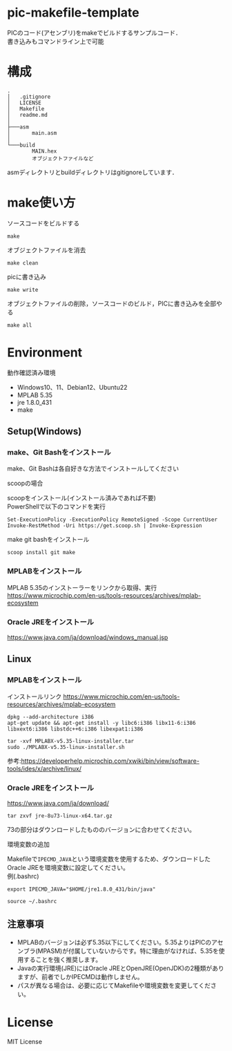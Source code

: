 # pic-makefile-template
PICのコード(アセンブリ)をmakeでビルドするサンプルコード．  
書き込みもコマンドライン上で可能  

# 構成
```
.
│   .gitignore
│   LICENSE
│   Makefile
│   readme.md
│
├───asm
│       main.asm
│
└───build
        MAIN.hex
        オブジェクトファイルなど
```
asmディレクトリとbuildディレクトリはgitignoreしています．

# make使い方

ソースコードをビルドする  
```
make
```

オブジェクトファイルを消去  
```
make clean
```

picに書き込み  
```
make write
```

オブジェクトファイルの削除，ソースコードのビルド，PICに書き込みを全部やる  
```
make all
```

# Environment
動作確認済み環境
- Windows10、11、Debian12、Ubuntu22
- MPLAB 5.35
- jre 1.8.0_431
- make

## Setup(Windows)
### make、Git Bashをインストール
make、Git Bashは各自好きな方法でインストールしてください  

scoopの場合

scoopをインストール(インストール済みであれば不要)  
PowerShellで以下のコマンドを実行
```
Set-ExecutionPolicy -ExecutionPolicy RemoteSigned -Scope CurrentUser
Invoke-RestMethod -Uri https://get.scoop.sh | Invoke-Expression
```
make git bashをインストール
```
scoop install git make
```

### MPLABをインストール  
MPLAB 5.35のインストーラーをリンクから取得、実行
https://www.microchip.com/en-us/tools-resources/archives/mplab-ecosystem

### Oracle JREをインストール
https://www.java.com/ja/download/windows_manual.jsp

## Linux
### MPLABをインストール
インストールリンク
https://www.microchip.com/en-us/tools-resources/archives/mplab-ecosystem
```
dpkg --add-architecture i386
apt-get update && apt-get install -y libc6:i386 libx11-6:i386 libxext6:i386 libstdc++6:i386 libexpat1:i386
```
```
tar -xvf MPLABX-v5.35-linux-installer.tar
sudo ./MPLABX-v5.35-linux-installer.sh
```
参考:https://developerhelp.microchip.com/xwiki/bin/view/software-tools/ides/x/archive/linux/

### Oracle JREをインストール
https://www.java.com/ja/download/
```
tar zxvf jre-8u73-linux-x64.tar.gz
```
73の部分はダウンロードしたもののバージョンに合わせてください。

環境変数の追加

Makefileで`IPECMD_JAVA`という環境変数を使用するため、ダウンロードしたOracle JREを環境変数に設定してください。  
例(.bashrc)
```
export IPECMD_JAVA="$HOME/jre1.8.0_431/bin/java"
```
```
source ~/.bashrc
```

## 注意事項
- MPLABのバージョンは必ず5.35以下にしてください。5.35よりはPICのアセンブラ(MPASM)が付属していないからです。特に理由がなければ、5.35を使用することを強く推奨します。
- Javaの実行環境(JRE)にはOracle JREとOpenJRE(OpenJDK)の2種類がありますが、前者でしかIPECMDは動作しません。
- パスが異なる場合は、必要に応じてMakefileや環境変数を変更してください。

# License
MIT License